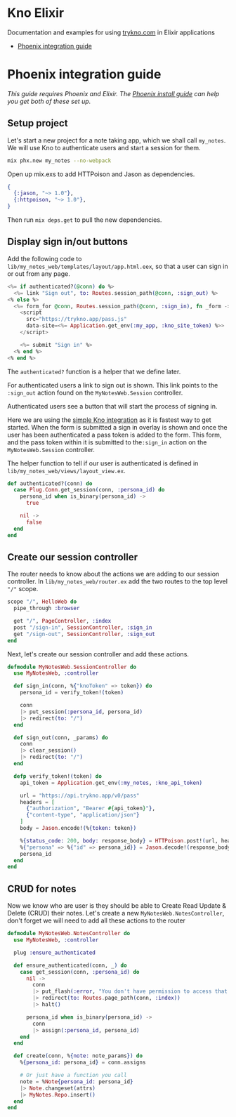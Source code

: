 # Kno Elixir

Documentation and examples for using [trykno.com](https://trykno.com) in Elixir applications

- [Phoenix integration guide](#phoenix-integration-guide)

# Phoenix integration guide

*This guide requires Phoenix and Elixir.
The [Phoenix install guide](https://hexdocs.pm/phoenix/installation.html#content) can help you get both of these set up.*

## Setup project

Let's start a new project for a note taking app, which we shall call `my_notes`.
We will use Kno to authenticate users and start a session for them.

```sh
mix phx.new my_notes --no-webpack
```

Open up mix.exs to add HTTPoison and Jason as dependencies.

```elixir
{
  {:jason, "~> 1.0"},
  {:httpoison, "~> 1.0"},
}
```

Then run `mix deps.get` to pull the new dependencies.

## Display sign in/out buttons

Add the following code to `lib/my_notes_web/templates/layout/app.html.eex`, so that a user can sign in or out from any page.

```eex
<%= if authenticated?(@conn) do %>
  <%= link "Sign out", to: Routes.session_path(@conn, :sign_out) %>
<% else %>
  <%= form_for @conn, Routes.session_path(@conn, :sign_in), fn _form -> %>
    <script
      src="https://trykno.app/pass.js"
      data-site=<%= Application.get_env(:my_app, :kno_site_token) %>>
    </script>

    <%= submit "Sign in" %>
  <% end %>
<% end %>
```

The `authenticated?` function is a helper that we define later.

For authenticated users a link to sign out is shown.
This link points to the `:sign_out` action found on the `MyNotesWeb.Session` controller.

Authenticated users see a button that will start the process of signing in.

Here we are using the [simple Kno integration](https://trykno.com/docs/#kno-now) as it is fastest way to get started.
When the form is submitted a sign in overlay is shown and once the user has been authenticated a pass token is added to the form.
This form, and the pass token within it is submitted to the`:sign_in` action on the `MyNotesWeb.Session` controller.

The helper function to tell if our user is authenticated is defined in `lib/my_notes_web/views/layout_view.ex`.

```elixir
def authenticated?(conn) do
  case Plug.Conn.get_session(conn, :persona_id) do
    persona_id when is_binary(persona_id) ->
      true

    nil ->
      false
  end
end
```

## Create our session controller

The router needs to know about the actions we are adding to our session controller.
In `lib/my_notes_web/router.ex` add the two routes to the top level `"/"` scope.

```elixir
scope "/", HelloWeb do
  pipe_through :browser

  get "/", PageController, :index
  post "/sign-in", SessionController, :sign_in
  get "/sign-out", SessionController, :sign_out
end
```

Next, let's create our session controller and add these actions.

```elixir
defmodule MyNotesWeb.SessionController do
  use MyNotesWeb, :controller

  def sign_in(conn, %{"knoToken" => token}) do
    persona_id = verify_token!(token)

    conn
    |> put_session(:persona_id, persona_id)
    |> redirect(to: "/")
  end

  def sign_out(conn, _params) do
    conn
    |> clear_session()
    |> redirect(to: "/")
  end

  defp verify_token!(token) do
    api_token = Application.get_env(:my_notes, :kno_api_token)

    url = "https://api.trykno.app/v0/pass"
    headers = [
      {"authorization", "Bearer #{api_token}"},
      {"content-type", "application/json"}
    ]
    body = Jason.encode!(%{token: token})

    %{status_code: 200, body: response_body} = HTTPoison.post!(url, headers, body)
    %{"persona" => %{"id" => persona_id}} = Jason.decode!(response_body)
    persona_id
  end
end
```

## CRUD for notes

Now we know who are user is they should be able to Create Read Update & Delete (CRUD) their notes.
Let's create a new `MyNotesWeb.NotesController`, don't forget we will need to add all these actions to the router

```elixir
defmodule MyNotesWeb.NotesController do
  use MyNotesWeb, :controller

  plug :ensure_authenticated

  def ensure_authenticated(conn, _) do
    case get_session(conn, :persona_id) do
      nil ->
        conn
        |> put_flash(:error, "You don't have permission to access that page")
        |> redirect(to: Routes.page_path(conn, :index))
        |> halt()

      persona_id when is_binary(persona_id) ->
        conn
        |> assign(:persona_id, persona_id)
    end
  end

  def create(conn, %{note: note_params}) do
    %{persona_id: persona_id} = conn.assigns

    # Or just have a function you call
    note = %Note{persona_id: persona_id}
    |> Note.changeset(attrs)
    |> MyNotes.Repo.insert()
  end
end
```
